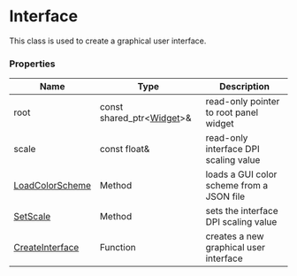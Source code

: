 # Interface #
This class is used to create a graphical user interface.

### Properties ###
| Name | Type | Description |
| --- | --- | --- |
| root | const shared_ptr<[Widget](Widget.md)>& | read-only pointer to root panel widget |
| scale | const float& | read-only interface DPI scaling value |
| [LoadColorScheme](Interface_LoadColorScheme) | Method | loads a GUI color scheme from a JSON file |
| [SetScale](Interface_SetScale.md) | Method | sets the interface DPI scaling value |
| [CreateInterface](CreateInterface.md) | Function | creates a new graphical user interface |
